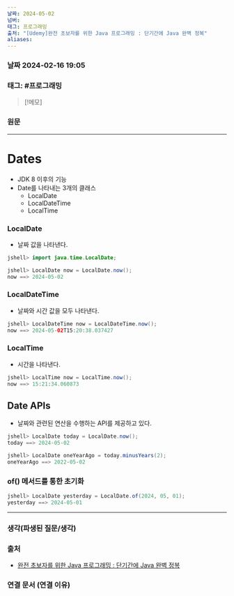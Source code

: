```yaml
---
날짜: 2024-05-02
넘버: 
태그: 프로그래밍
출처: "[Udemy]완전 초보자를 위한 Java 프로그래밍 : 단기간에 Java 완벽 정복"
aliases:
---
```

### 날짜  2024-02-16 19:05

### 태그:  #프로그래밍

>[!메모]
>

### 원문
---
# Dates 
- JDK 8 이후의 기능
-  Date를 나타내는 3개의 클래스
	- LocalDate
	- LocalDateTime
	- LocalTime
### LocalDate
- 날짜 값을 나타낸다.
```java
jshell> import java.time.LocalDate;

jshell> LocalDate now = LocalDate.now();
now ==> 2024-05-02
```
### LocalDateTime
- 날짜와 시간 값을 모두 나타낸다. 
```java
jshell> LocalDateTime now = LocalDateTime.now();
now ==> 2024-05-02T15:20:38.037427
```
### LocalTime
- 시간을 나타낸다.
```java
jshell> LocalTime now = LocalTime.now();
now ==> 15:21:34.060873
```
## Date APIs
- 날짜와 관련된 연산을 수행하는 API를 제공하고 있다.
```java
jshell> LocalDate today = LocalDate.now();
today ==> 2024-05-02

jshell> LocalDate oneYearAgo = today.minusYears(2);
oneYearAgo ==> 2022-05-02
```
### of() 메서드를 통한 초기화
```java
jshell> LocalDate yesterday = LocalDate.of(2024, 05, 01);
yesterday ==> 2024-05-01
```
---
### 생각(파생된 질문/생각)

### 출처
- [완전 초보자를 위한 Java 프로그래밍 : 단기간에 Java 완벽 정복](https://www.udemy.com/course/best-java-programming/?couponCode=ST6MT42324)

### 연결 문서 (연결 이유)
